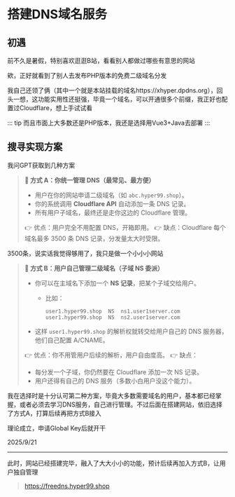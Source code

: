 # 搭建DNS域名服务

## 初遇

前不久是暑假，特别喜欢逛逛B站，看看别人都做过哪些有意思的网站

欸，正好就看到了别人去发布PHP版本的免费二级域名分发

我自己还领了俩（其中一个就是本站挂载的域名https://xhyper.dpdns.org），回头一想，这功能实用性还挺强，毕竟一个域名，可以开通很多个前缀，我正好也配置过Cloudflare，想上手试试看

::: tip
而且市面上大多数还是PHP版本，我还是选择用Vue3+Java去部署
:::

## 搜寻实现方案

我问GPT获取到几种方案

> **🔹 方式 A：你统一管理 DNS（最常见、最方便）**
>
> - 用户在你的网站申请二级域名（如 `abc.hyper99.shop`）。
> - 你的系统调用 **Cloudflare API** 自动添加一条 DNS 记录。
> - 所有用户子域名，最终还是走你这边的 Cloudflare 管理。
>
> 👉 优点：用户完全不用配置 DNS，开箱即用。
>  👉 缺点：Cloudflare 每个域名最多 3500 条 DNS 记录，分发量太大时受限。

3500条，说实话我觉得够用了，我只是做一个小小小网站

> **🔹 方式 B：用户自己管理二级域名（子域 NS 委派）**
>
> - 你可以在主域名下添加一个 **NS 记录**，把某个子域交给用户。
>
>   - 比如：
>
>     ```
>     user1.hyper99.shop  NS  ns1.user1server.com
>     user1.hyper99.shop  NS  ns2.user1server.com
>     ```
>
> - 这样 `user1.hyper99.shop` 的解析权就转交给用户自己的 DNS 服务器，他们自己配置 A/CNAME。
>
> 👉 优点：你不用管用户后续的解析，用户自由度高。
>  👉 缺点：
>
> - 每分发一个子域，你仍然要在 Cloudflare 添加一次 NS 记录。
> - 用户还得有自己的 DNS 服务（多数小白用户没这个能力）。

我在选择时是十分认可第二种方案，毕竟大多数需要域名的用户，基本都已经掌握，或者必须去学习DNS服务，自己进行管理。不过后面在搭建网站，依旧选择了方式A，打算后续再把方式B接入

理论成立，申请Global Key后就开干



2025/9/21

------

此时，网站已经搭建完毕，融入了大大小小的功能，预计后续再加入方式B，让用户独自管理

> https://freedns.hyper99.shop

